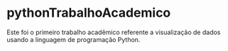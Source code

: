 # pythonTrabalhoAcademico
Este foi o primeiro trabalho acadêmico referente a visualização de dados usando a linguagem de programação Python.
